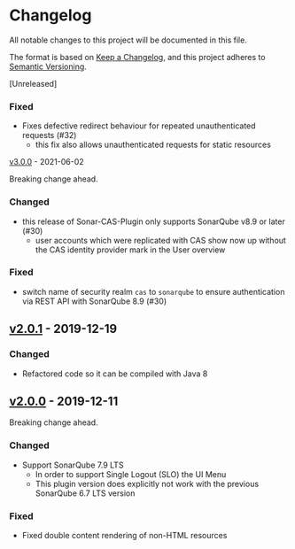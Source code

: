 # Changelog

All notable changes to this project will be documented in this file.

The format is based on [Keep a Changelog](https://keepachangelog.com/en/1.0.0/),
and this project adheres to [Semantic Versioning](https://semver.org/spec/v2.0.0.html).

[Unreleased]

### Fixed
- Fixes defective redirect behaviour for repeated unauthenticated requests (#32)
  - this fix also allows unauthenticated requests for static resources

[v3.0.0](https://github.com/cloudogu/sonar-cas-plugin/releases/tag/v3.0.0) - 2021-06-02

Breaking change ahead.

### Changed
- this release of Sonar-CAS-Plugin only supports SonarQube v8.9 or later (#30)
  - user accounts which were replicated with CAS show now up without the CAS identity provider mark in the User overview

### Fixed
- switch name of security realm `cas` to `sonarqube` to ensure authentication via REST API with SonarQube 8.9 (#30)

## [v2.0.1](https://github.com/cloudogu/sonar-cas-plugin/releases/tag/v2.0.1) - 2019-12-19
### Changed
- Refactored code so it can be compiled with Java 8

## [v2.0.0](https://github.com/cloudogu/sonar-cas-plugin/releases/tag/v2.0.0) - 2019-12-11

Breaking change ahead.

### Changed

- Support SonarQube 7.9 LTS  
    - In order to support Single Logout (SLO) the UI Menu 
    - This plugin version does explicitly not work with the previous SonarQube 6.7 LTS version

### Fixed

- Fixed double content rendering of non-HTML resources

